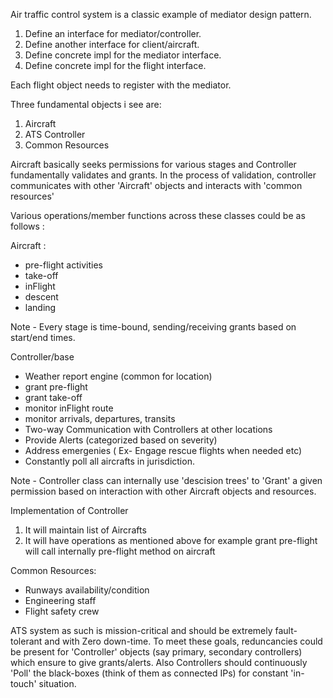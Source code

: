 Air traffic control system is a classic example of mediator design pattern. 
1) Define an interface for mediator/controller. 
2) Define another interface for client/aircraft. 
3) Define concrete impl for the mediator interface.
4) Define concrete impl for the flight interface. 

Each flight object needs to register with the mediator.

Three fundamental objects i see are:
 1) Aircraft
 2) ATS Controller
 3) Common Resources
 
Aircraft basically seeks permissions for various stages and Controller fundamentally validates and grants. In the process of validation, controller communicates with other 'Aircraft' objects and interacts with 'common resources'

Various operations/member functions across these classes could be as follows :

Aircraft :
- pre-flight activities
- take-off
- inFlight
- descent
- landing

Note - Every stage is time-bound, sending/receiving grants based on start/end times.

Controller/base
- Weather report engine (common for location)
- grant pre-flight
- grant take-off
- monitor inFlight route
- monitor arrivals, departures, transits
- Two-way Communication with Controllers at other locations
- Provide Alerts (categorized based on severity)
- Address emergenies ( Ex- Engage rescue flights when needed etc)
- Constantly poll all aircrafts in jurisdiction.

Note - Controller class can internally use 'descision trees' to 'Grant' a given permission based on interaction with other Aircraft objects and resources.

Implementation of Controller
1. It will maintain list of Aircrafts
2. It will have operations as mentioned above for example grant pre-flight will call internally pre-flight method on aircraft


Common Resources:
- Runways availability/condition
- Engineering staff
- Flight safety crew

ATS system as such is mission-critical and should be extremely fault-tolerant and with Zero down-time. To meet these goals, reduncancies could be present for 'Controller' objects (say primary, secondary controllers) which ensure to give grants/alerts.
Also Controllers should continuously 'Poll' the black-boxes (think of them as connected IPs) for constant 'in-touch' situation.






















